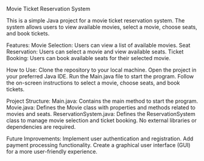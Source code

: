 Movie Ticket Reservation System


This is a simple Java project for a movie ticket reservation system. The system allows users to view available movies, select a movie, choose seats, and book tickets.

Features:
Movie Selection: Users can view a list of available movies.
Seat Reservation: Users can select a movie and view available seats.
Ticket Booking: Users can book available seats for their selected movie.

How to Use:
Clone the repository to your local machine.
Open the project in your preferred Java IDE.
Run the Main.java file to start the program.
Follow the on-screen instructions to select a movie, choose seats, and book tickets.

Project Structure:
Main.java: Contains the main method to start the program.
Movie.java: Defines the Movie class with properties and methods related to movies and seats.
ReservationSystem.java: Defines the ReservationSystem class to manage movie selection and ticket booking.
No external libraries or dependencies are required.

Future Improvements:
Implement user authentication and registration.
Add payment processing functionality.
Create a graphical user interface (GUI) for a more user-friendly experience.

